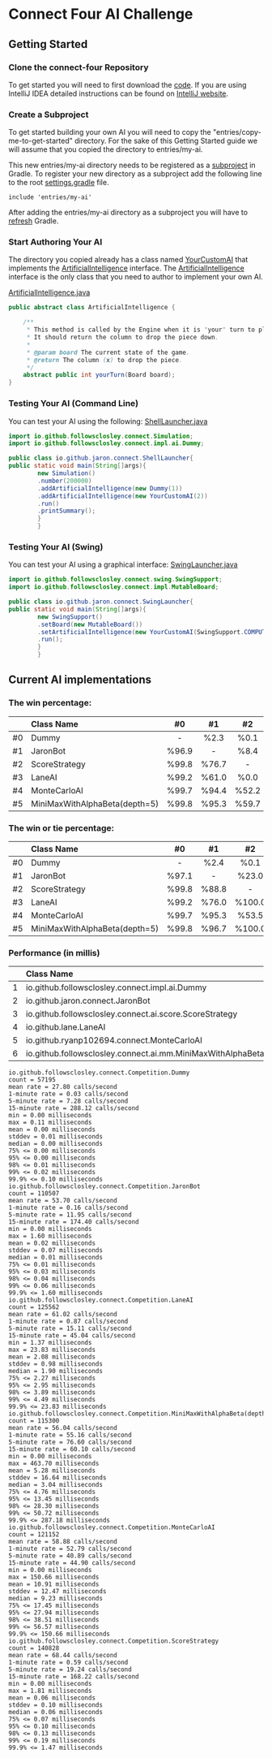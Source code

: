 # Connect Four AI Challenge

## Getting Started

### Clone the connect-four Repository

To get started you will need to first download the [code](https://github.com/followsclosely/connect-four). If you are
using IntelliJ IDEA detailed instructions can be found on
[IntelliJ website](https://www.jetbrains.com/help/idea/manage-projects-hosted-on-github.html).

### Create a Subproject

To get started building your own AI you will need to copy the "entries/copy-me-to-get-started" directory. For the sake
of this Getting Started guide we will assume that you copied the directory to entries/my-ai.

This new entries/my-ai directory needs to be registered as a
[subproject](https://docs.gradle.org/current/userguide/multi_project_builds.html)
in Gradle. To register your new directory as a subproject add the following line to the root
[settings.gradle](https://github.com/followsclosely/connect-four/blob/master/settings.gradle) file.

```properties
include 'entries/my-ai'
```

After adding the entries/my-ai directory as a subproject you will have to
[refresh](https://www.jetbrains.com/help/idea/work-with-gradle-projects.html#gradle_refresh_project)
Gradle.

### Start Authoring Your AI

The directory you copied already has a class
named [YourCustomAI](https://github.com/followsclosely/connect-four/blob/master/entries/copy-me-to-get-started/src/main/java/YourCustomAI.java)
that implements the
[ArtificialIntelligence](https://github.com/followsclosely/connect-four/blob/master/core/src/main/java/io/github/followsclosley/connect/ArtificialIntelligence.java)
interface. The
[ArtificialIntelligence](https://github.com/followsclosely/connect-four/blob/master/core/src/main/java/io/github/followsclosley/connect/ArtificialIntelligence.java)
interface is the only class that you need to author to implement your own AI.

[ArtificialIntelligence.java](https://github.com/followsclosely/connect-four/blob/master/core/src/main/java/io/github/followsclosley/connect/ArtificialIntelligence.java)

```java
public abstract class ArtificialIntelligence {

    /**
     * This method is called by the Engine when it is "your" turn to play. 
     * It should return the column to drop the piece down.
     *
     * @param board The current state of the game.
     * @return The column (x) to drop the piece.
     */
    abstract public int yourTurn(Board board);
}
```

### Testing Your AI (Command Line)

You can test your AI using the following:
[ShellLauncher.java](https://github.com/followsclosely/connect-four/blob/master/entries/copy-me-to-get-started/src/main/java/ShellLauncher.java)

```java
import io.github.followsclosley.connect.Simulation;
import io.github.followsclosley.connect.impl.ai.Dummy;

public class io.github.jaron.connect.ShellLauncher{
public static void main(String[]args){
        new Simulation()
        .number(200000)
        .addArtificialIntelligence(new Dummy(1))
        .addArtificialIntelligence(new YourCustomAI(2))
        .run()
        .printSummary();
        }
        }
```

### Testing Your AI (Swing)

You can test your AI using a graphical interface:
[SwingLauncher.java](https://github.com/followsclosely/connect-four/blob/master/entries/copy-me-to-get-started/src/main/java/SwingLauncher.java)

```java
import io.github.followsclosley.connect.swing.SwingSupport;
import io.github.followsclosley.connect.impl.MutableBoard;

public class io.github.jaron.connect.SwingLauncher{
public static void main(String[]args){
        new SwingSupport()
        .setBoard(new MutableBoard())
        .setArtificialIntelligence(new YourCustomAI(SwingSupport.COMPUTER_COLOR))
        .run();
        }
        }
```

## Current AI implementations

### The win percentage:

| | Class Name                    |  #0   |  #1   |  #2   |   #3   |  #4   |  #5   |
| ---: |:------------------------------|:-----:|:-----:|:-----:|:------:|:-----:|:-----:|
| #0 | Dummy                         | -     | %2.3  | %0.1  |  %0.4  | %0.5  | %0.0  |
| #1 | JaronBot                      | %96.9 |  -    | %8.4  | %26.6  | %5.4  | %2.6  |
| #2 | ScoreStrategy                 | %99.8 | %76.7 |  -    |  %0.0  | %48.9 | %0.0  |
| #3 | LaneAI                        | %99.2 | %61.0 | %0.0  |  -     | %12.8 | %0.0  |
| #4 | MonteCarloAI                  | %99.7 | %94.4 | %52.2 | %66.9  |  -    | %22.7 |
| #5 | MiniMaxWithAlphaBeta(depth=5) | %99.8 | %95.3 | %59.7 | %100.0 | %64.7 |  -    |

### The win or tie percentage:

| | Class Name                    |  #0   |  #1   |   #2   |   #3   |  #4   |  #5   |
| ---: |:------------------------------|:-----:|:-----:|:------:|:------:|:-----:|:-----:|
| #0 | Dummy                         | -     | %2.4  |  %0.1  |  %0.4  | %0.5  | %0.0  |
| #1 | JaronBot                      | %97.1 | -     | %23.0  | %41.6  | %5.7  | %3.8  |
| #2 | ScoreStrategy                 | %99.8 | %88.8 |  -     | %100.0 | %49.6 | %39.0 |
| #3 | LaneAI                        | %99.2 | %76.0 | %100.0 |  -     | %31.4 | %0.0  |
| #4 | MonteCarloAI                  | %99.7 | %95.3 | %53.5  | %84.89 | -     | %36.7 |
| #5 | MiniMaxWithAlphaBeta(depth=5) | %99.8 | %96.7 | %100.0 | %100.0 | %79.5 |  -    |

### Performance (in millis)

| | Class Name                                                  | Name                          | Performance |
| ---: |:------------------------------------------------------------|:------------------------------|:-----------:|
| 1 | io.github.followsclosley.connect.impl.ai.Dummy              | Dummy                         |     92      |
| 2 | io.github.jaron.connect.JaronBot                            | JaronBot                      |    1,051    |
| 3 | io.github.followsclosley.connect.ai.score.ScoreStrategy     | ScoreStrategy                 |    6,930    |
| 4 | io.github.lane.LaneAI                                       | LaneAI                        |   181,100   |
| 5 | io.github.ryanp102694.connect.MonteCarloAI                  | MonteCarloAI                  |   993,048   |
| 6 | io.github.followsclosley.connect.ai.mm.MiniMaxWithAlphaBeta | MiniMaxWithAlphaBeta(depth=5) |   263,890   |

```
io.github.followsclosley.connect.Competition.Dummy
count = 57195
mean rate = 27.80 calls/second
1-minute rate = 0.03 calls/second
5-minute rate = 7.28 calls/second
15-minute rate = 288.12 calls/second
min = 0.00 milliseconds
max = 0.11 milliseconds
mean = 0.00 milliseconds
stddev = 0.01 milliseconds
median = 0.00 milliseconds
75% <= 0.00 milliseconds
95% <= 0.00 milliseconds
98% <= 0.01 milliseconds
99% <= 0.02 milliseconds
99.9% <= 0.10 milliseconds
io.github.followsclosley.connect.Competition.JaronBot
count = 110507
mean rate = 53.70 calls/second
1-minute rate = 0.16 calls/second
5-minute rate = 11.95 calls/second
15-minute rate = 174.40 calls/second
min = 0.00 milliseconds
max = 1.60 milliseconds
mean = 0.02 milliseconds
stddev = 0.07 milliseconds
median = 0.01 milliseconds
75% <= 0.01 milliseconds
95% <= 0.03 milliseconds
98% <= 0.04 milliseconds
99% <= 0.06 milliseconds
99.9% <= 1.60 milliseconds
io.github.followsclosley.connect.Competition.LaneAI
count = 125562
mean rate = 61.02 calls/second
1-minute rate = 0.87 calls/second
5-minute rate = 15.11 calls/second
15-minute rate = 45.04 calls/second
min = 1.37 milliseconds
max = 23.83 milliseconds
mean = 2.08 milliseconds
stddev = 0.98 milliseconds
median = 1.90 milliseconds
75% <= 2.27 milliseconds
95% <= 2.95 milliseconds
98% <= 3.89 milliseconds
99% <= 4.49 milliseconds
99.9% <= 23.83 milliseconds
io.github.followsclosley.connect.Competition.MiniMaxWithAlphaBeta(depth=5)
count = 115300
mean rate = 56.04 calls/second
1-minute rate = 55.16 calls/second
5-minute rate = 76.60 calls/second
15-minute rate = 60.10 calls/second
min = 0.00 milliseconds
max = 463.70 milliseconds
mean = 5.28 milliseconds
stddev = 16.64 milliseconds
median = 3.04 milliseconds
75% <= 4.76 milliseconds
95% <= 13.45 milliseconds
98% <= 28.30 milliseconds
99% <= 50.72 milliseconds
99.9% <= 287.18 milliseconds
io.github.followsclosley.connect.Competition.MonteCarloAI
count = 121152
mean rate = 58.88 calls/second
1-minute rate = 52.79 calls/second
5-minute rate = 40.89 calls/second
15-minute rate = 44.90 calls/second
min = 0.00 milliseconds
max = 150.66 milliseconds
mean = 10.91 milliseconds
stddev = 12.47 milliseconds
median = 9.23 milliseconds
75% <= 17.45 milliseconds
95% <= 27.94 milliseconds
98% <= 38.51 milliseconds
99% <= 56.57 milliseconds
99.9% <= 150.66 milliseconds
io.github.followsclosley.connect.Competition.ScoreStrategy
count = 140828
mean rate = 68.44 calls/second
1-minute rate = 0.59 calls/second
5-minute rate = 19.24 calls/second
15-minute rate = 168.22 calls/second
min = 0.00 milliseconds
max = 1.81 milliseconds
mean = 0.06 milliseconds
stddev = 0.10 milliseconds
median = 0.06 milliseconds
75% <= 0.07 milliseconds
95% <= 0.10 milliseconds
98% <= 0.13 milliseconds
99% <= 0.19 milliseconds
99.9% <= 1.47 milliseconds
```